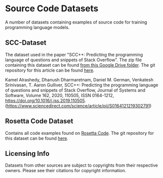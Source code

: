 # Source Code Datasets

A number of datasets containing examples of source code for training programming language models.

## SCC-Dataset

The dataset used in the paper "SCC++: Predicting the programming language of
questions and snippets of Stack Overflow". The zip file containing this dataset
can be found [from this Google Drive folder](https://drive.google.com/open?id=1leMs0rdKAfX1UYEhSEe9a1npIWrIvqr6).
The git repository for this article can be found [here](https://github.com/Kamel773/SourceCodeClassification-2019).

Kamel Alrashedy, Dhanush Dharmaretnam, Daniel M. German, Venkatesh Srinivasan, T. Aaron Gulliver,
SCC++: Predicting the programming language of questions and snippets of Stack Overflow,
Journal of Systems and Software,
Volume 162,
2020,
110505,
ISSN 0164-1212,
https://doi.org/10.1016/j.jss.2019.110505.
(https://www.sciencedirect.com/science/article/pii/S0164121219302791)

## Rosetta Code Dataset

Contains all code examples found on [Rosetta Code](https://rosettacode.org). The
git repository for this dataset can be found [here](https://github.com/acmeism/RosettaCodeData).

## Licensing Info

Datasets from other sources are subject to copyrights from their respective owners.
Please see their citations for copyright information.

